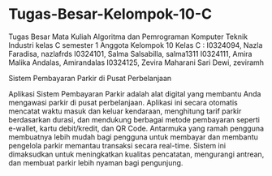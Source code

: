 # Tugas-Besar-Kelompok-10-C
Tugas Besar Mata Kuliah Algoritma dan Pemrograman Komputer Teknik Industri kelas C semester 1
Anggota Kelompok 10 Kelas C :
I0324094, Nazla Faradisa, nazlafrds
I0324101, Salma Salsabilla, salma1311
I0324111, Amira Malika Andalas, Amirandalas
I0324125, Zevira Maharani Sari Dewi, zeviramh

Sistem Pembayaran Parkir di Pusat Perbelanjaan

Aplikasi Sistem Pembayaran Parkir adalah alat digital yang membantu Anda mengawasi parkir di pusat perbelanjaan. Aplikasi ini secara otomatis mencatat waktu masuk dan keluar kendaraan, menghitung tarif parkir berdasarkan durasi, dan mendukung berbagai metode pembayaran seperti e-wallet, kartu debit/kredit, dan QR Code. Antarmuka yang ramah pengguna membuatnya lebih mudah bagi pengguna untuk membayar dan membantu pengelola parkir memantau transaksi secara real-time. Sistem ini dimaksudkan untuk meningkatkan kualitas pencatatan, mengurangi antrean, dan membuat parkir lebih nyaman bagi pengunjung.
